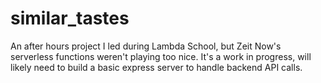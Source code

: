 # similar_tastes

An after hours project I led during Lambda School, but Zeit Now's serverless functions weren't playing too nice. It's a work in progress, will likely need to build a basic express server to handle backend API calls.
